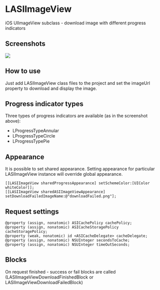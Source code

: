 LASIImageView
=============

iOS UIImageView subclass - download image with different progress indicators

Screenshots
-----------
[![](http://lukagabric.com/wp-content/uploads/2013/09/LASIImageViewSample.png)](http://lukagabric.com/wp-content/uploads/2013/09/LASIImageViewSample.png)

How to use
----------

Just add LASIImageView class files to the project and set the imageUrl property to download and display the image.

Progress indicator types
------------------------

Three types of progress indicators are available (as in the screenshot above):

* LProgressTypeAnnular
* LProgressTypeCircle
* LProgressTypePie

Appearance
----------

It is possible to set shared appearance. Setting appearance for particular LASIImageView instance will override global appearance.

    [[LASIImageView sharedProgressAppearance] setSchemeColor:[UIColor whiteColor]];
    [[LASIImageView sharedASIImageViewAppearance] setDownloadFailedImageName:@"downloadFailed.png"];

Request settings
----------------

    @property (assign, nonatomic) ASICachePolicy cachePolicy;
    @property (assign, nonatomic) ASICacheStoragePolicy cacheStoragePolicy;
    @property (weak, nonatomic) id <ASICacheDelegate> cacheDelegate;
    @property (assign, nonatomic) NSUInteger secondsToCache;
    @property (assign, nonatomic) NSUInteger timeOutSeconds;

Blocks
------

On request finished - success or fail blocks are called (LASIImageViewDownloadFinishedBlock or LASIImageViewDownloadFailedBlock)
